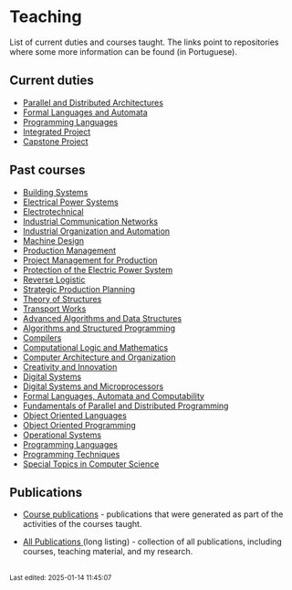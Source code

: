 # Teaching

List of current duties and courses taught. The links point to repositories where some more information can be found (in Portuguese).

## Current duties

* [Parallel and Distributed Architectures](https://github.com/efurlanm/teaching/tree/main/apd)
* [Formal Languages ​​and Automata](https://github.com/efurlanm/teaching/tree/main/lfa)
* [Programming Languages](https://github.com/efurlanm/teaching/tree/main/lprog)
* [Integrated Project](https://github.com/efurlanm/teaching/tree/main/pi/)
* [Capstone Project](https://github.com/efurlanm/teaching/tree/main/tcc)

## Past courses

* [Building Systems](https://github.com/efurlanm/teaching/tree/main/spred/)
* [Electrical Power Systems](https://github.com/efurlanm/teaching/tree/main/sep/)
* [Electrotechnical](https://github.com/efurlanm/teaching/tree/main/eapli/)
* [Industrial Communication Networks](https://github.com/efurlanm/teaching/tree/main/rci/)
* [Industrial Organization and Automation](https://github.com/efurlanm/teaching/tree/main/oauto/)
* [Machine Design](https://github.com/efurlanm/teaching/tree/main/pmaq/)
* [Production Management](https://github.com/efurlanm/teaching/tree/main/gprod/)
* [Project Management for Production](https://github.com/efurlanm/teaching/tree/main/gproj/)
* [Protection of the Electric Power System](https://github.com/efurlanm/teaching/tree/main/psep/)
* [Reverse Logistic](https://github.com/efurlanm/teaching/tree/main/lreve/)
* [Strategic Production Planning](https://github.com/efurlanm/teaching/tree/main/pestr/)
* [Theory of Structures](https://github.com/efurlanm/teaching/tree/main/testr/)
* [Transport Works](https://github.com/efurlanm/teaching/tree/main/otran/)
* [Advanced Algorithms and Data Structures](https://github.com/efurlanm/teaching/tree/main/aed/)
* [Algorithms and Structured Programming](https://github.com/efurlanm/teaching/tree/main/ape/)
* [Compilers](https://github.com/efurlanm/teaching/tree/main/comp/)
* [Computational Logic and Mathematics](https://github.com/efurlanm/teaching/tree/main/lmc/)
* [Computer Architecture and Organization](https://github.com/efurlanm/teaching/tree/main/aoc/)
* [Creativity and Innovation](https://github.com/efurlanm/teaching/tree/main/cinov/)
* [Digital Systems](https://github.com/efurlanm/teaching/tree/main/sdigi/)
* [Digital Systems and Microprocessors](https://github.com/efurlanm/teaching/tree/main/sdm/)
* [Formal Languages, Automata and Computability](https://github.com/efurlanm/teaching/tree/main/lform/)
* [Fundamentals of Parallel and Distributed Programming](https://github.com/efurlanm/teaching/tree/main/ppara/)
* [Object Oriented Languages](https://github.com/efurlanm/teaching/tree/main/loo/)
* [Object Oriented Programming](https://github.com/efurlanm/teaching/tree/main/poo/)
* [Operational Systems](https://github.com/efurlanm/teaching/tree/main/so/)
* [Programming Languages](https://github.com/efurlanm/teaching/tree/main/lprog/)
* [Programming Techniques](https://github.com/efurlanm/teaching/tree/main/tprog/)
* [Special Topics in Computer Science](https://github.com/efurlanm/teaching/tree/main/tespe/)


## Publications

* [Course publications](pub-courses.md) - publications that were generated as part of the activities of the courses taught.

* [All Publications ](pub-all.md) (long listing) - collection of all publications, including courses, teaching material, and my research.


<br><sub>Last edited: 2025-01-14 11:45:07</sub>
